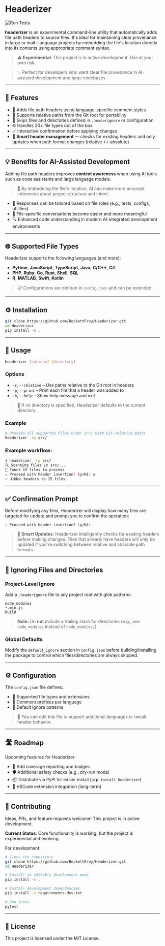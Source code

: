 # Headerizer
![Run Tests](https://github.com/BeckettFrey/Headerizer/actions/workflows/test.yml/badge.svg)

**headerizer** is an experimental command-line utility that automatically adds file path headers to source files. It's ideal for maintaining clear provenance in large or multi-language projects by embedding the file's location directly into its contents using appropriate comment syntax.

> ⚠️ **Experimental**: This project is in active development. Use at your own risk.

> ✨ Perfect for developers who want clear file provenance in AI-assisted development and large codebases.

---

## 🔧 Features

- 📝 Adds file path headers using language-specific comment styles
- 📍 Supports relative paths from the Git root for portability
- 🚫 Skips files and directories defined in `.headerignore` or configuration
- 🌐 Handles 20+ file types out of the box
- ✅ Interactive confirmation before applying changes
- 🧠 **Smart header management** — checks for existing headers and only updates when path format changes (relative ↔ absolute)

---

## 💡 Benefits for AI-Assisted Development

Adding file path headers improves **context awareness** when using AI tools such as code assistants and large language models.

> 🤖 By embedding the file's location, AI can make more accurate inferences about project structure and intent.

- 🎯 Responses can be tailored based on file roles (e.g., tests, configs, utilities)
- 💬 File-specific conversations become easier and more meaningful
- 🔍 Enhanced code understanding in modern AI-integrated development environments

---

## 🌐 Supported File Types

Headerizer supports the following languages (and more):

- **Python**, **JavaScript**, **TypeScript**, **Java**, **C/C++**, **C#**
- **PHP**, **Ruby**, **Go**, **Rust**, **Shell**, **SQL**
- **R**, **MATLAB**, **Swift**, **Kotlin**

> 📋 Configurations are defined in `config.json` and can be extended.

---

## ⚙️ Installation

```bash
git clone https://github.com/BeckettFrey/Headerizer.git
cd Headerizer
pip install -e .
```

---

## 🚀 Usage

```bash
headerizer [options] [directory]
```

### Options

- `-r`, `--relative` – Use paths relative to the Git root in headers
- `-p`, `--print` – Print each file that a header was added to
- `-h`, `--help` – Show help message and exit

> 📂 If no directory is specified, Headerizer defaults to the current directory.

### Example

```bash
# Process all supported files under src/ with Git-relative paths
headerizer -rp src/
```

### Example workflow:

```bash
❯ headerizer -rp src/
🔍 Scanning files in src/...
📝 Found 15 files to process
⚠️ Proceed with header insertion? (y/N): y
✅ Added headers to 15 files
```

---


## ✅ Confirmation Prompt

Before modifying any files, Headerizer will display how many files are targeted for update and prompt you to confirm the operation:

```
⚠️ Proceed with header insertion? (y/N):
```

> 🧠 **Smart Updates:** Headerizer intelligently checks for existing headers before making changes. Files that already have headers will only be updated if you're switching between relative and absolute path formats.

---

## 🚫 Ignoring Files and Directories

### Project-Level Ignore

Add a `.headerignore` file to any project root with glob patterns:

```
node_modules
*.min.js
build
```

> **Note:** Do **not** include a trailing slash for directories (e.g., use `node_modules` instead of `node_modules/`).

### Global Defaults

Modify the `default_ignore` section in `config.json` before building/installing the package to control which files/directories are always skipped.

---

## ⚙️ Configuration

The `config.json` file defines:

- 📄 Supported file types and extensions
- 💬 Comment prefixes per language
- 🚫 Default ignore patterns

> 🔧 You can edit this file to support additional languages or tweak header behavior.

---

## 🛣️ Roadmap

Upcoming features for Headerizer:

* 🧪 Add coverage reporting and badges
* 🛡️ Additional safety checks (e.g., dry-run mode)
* 📦 Distribute via PyPI for easier install (`pip install headerizer`)
* 📁 VSCode extension integration (long-term)

---

## 🤝 Contributing

Ideas, PRs, and feature requests welcome! This project is in active development.

**Current Status**: Core functionality is working, but the project is experimental and evolving.

For development:

```bash
# Clone the repository
git clone https://github.com/BeckettFrey/Headerizer.git
cd Headerizer

# Install in editable development mode
pip install -e .

# Install development dependencies
pip install -r requirements-dev.txt

# Run tests
pytest
```

---

## 📄 License

This project is licensed under the MIT License.